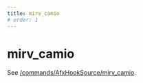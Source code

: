 ```yaml
---
title: mirv_camio
# order: 1
---
```


# mirv_camio

See [/commands/AfxHookSource/mirv_camio](/commands/AfxHookSource/mirv_camio).